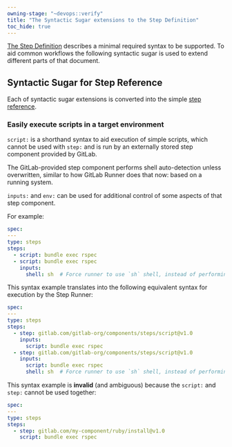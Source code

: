 ```yaml
---
owning-stage: "~devops::verify"
title: "The Syntactic Sugar extensions to the Step Definition"
toc_hide: true
---
```


[The Step Definition](step-definition.md) describes a minimal required syntax
to be supported. To aid common workflows the following syntactic sugar is used
to extend different parts of that document.

## Syntactic Sugar for Step Reference

Each of syntactic sugar extensions is converted into the simple
[step reference](step-definition.md#steps-that-use-other-steps).

### Easily execute scripts in a target environment

`script:` is a shorthand syntax to aid execution of simple scripts, which cannot be used with `step:`
and is run by an externally stored step component provided by GitLab.

The GitLab-provided step component performs shell auto-detection unless overwritten,
similar to how GitLab Runner does that now: based on a running system.

`inputs:` and `env:` can be used for additional control of some aspects of that step component.

For example:

```yaml
spec:
---
type: steps
steps:
  - script: bundle exec rspec
  - script: bundle exec rspec
    inputs:
      shell: sh  # Force runner to use `sh` shell, instead of performing auto-detection
```

This syntax example translates into the following equivalent syntax for
execution by the Step Runner:

```yaml
spec:
---
type: steps
steps:
  - step: gitlab.com/gitlab-org/components/steps/script@v1.0
    inputs:
      script: bundle exec rspec
  - step: gitlab.com/gitlab-org/components/steps/script@v1.0
    inputs:
      script: bundle exec rspec
      shell: sh  # Force runner to use `sh` shell, instead of performing auto-detection
```

This syntax example is **invalid** (and ambiguous) because the `script:` and `step:` cannot be used together:

```yaml
spec:
---
type: steps
steps:
  - step: gitlab.com/my-component/ruby/install@v1.0
    script: bundle exec rspec
```
